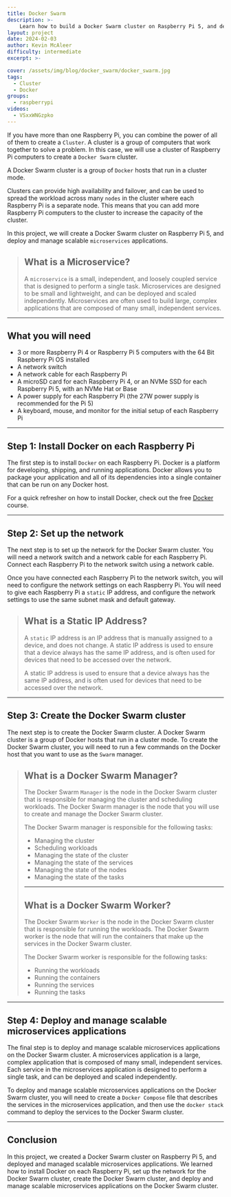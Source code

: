 ```yaml
---
title: Docker Swarm
description: >-
    Learn how to build a Docker Swarm cluster on Raspberry Pi 5, and deploy and manage scalable microservices applications.
layout: project
date: 2024-02-03
author: Kevin McAleer
difficulty: intermediate
excerpt: >-

cover: /assets/img/blog/docker_swarm/docker_swarm.jpg
tags:
  - Cluster
  - Docker
groups:
  - raspberrypi
videos:
  - VSxxWNGzpko
---
```


If you have more than one Raspberry Pi, you can combine the power of all of them to create a `Cluster`. A cluster is a group of computers that work together to solve a problem. In this case, we will use a cluster of Raspberry Pi computers to create a `Docker Swarm` cluster.

A Docker Swarm cluster is a group of `Docker` hosts that run in a cluster mode. 

Clusters can provide high availability and failover, and can be used to spread the workload across many `nodes` in the cluster where each Raspberry Pi is a separate node. This means that you can add more Raspberry Pi computers to the cluster to increase the capacity of the cluster.

In this project, we will create a Docker Swarm cluster on Raspberry Pi 5, and deploy and manage scalable `microservices` applications.

> ## What is a Microservice?
>
> A `microservice` is a small, independent, and loosely coupled service that is designed to perform a single task. Microservices are designed to be small and lightweight, and can be deployed and scaled independently. Microservices are often used to build large, complex applications that are composed of many small, independent services.

---

## What you will need

- 3 or more Raspberry Pi 4 or Raspberry Pi 5 computers with the 64 Bit Raspberry Pi OS installed
- A network switch
- A network cable for each Raspberry Pi
- A microSD card for each Raspberry Pi 4, or an NVMe SSD for each Raspberry Pi 5, with an NVMe Hat or Base
- A power supply for each Raspberry Pi (the 27W power supply is recommended for the Pi 5)
- A keyboard, mouse, and monitor for the initial setup of each Raspberry Pi

---

## Step 1: Install Docker on each Raspberry Pi

The first step is to install `Docker` on each Raspberry Pi. Docker is a platform for developing, shipping, and running applications. Docker allows you to package your application and all of its dependencies into a single container that can be run on any Docker host.

For a quick refresher on how to install Docker, check out the free [Docker](/learn/docker) course.

---

## Step 2: Set up the network

The next step is to set up the network for the Docker Swarm cluster. You will need a network switch and a network cable for each Raspberry Pi. Connect each Raspberry Pi to the network switch using a network cable.

Once you have connected each Raspberry Pi to the network switch, you will need to configure the network settings on each Raspberry Pi. You will need to give each Raspberry Pi a `static` IP address, and configure the network settings to use the same subnet mask and default gateway.

> ## What is a Static IP Address?
>
> A `static` IP address is an IP address that is manually assigned to a device, and does not change. A static IP address is used to ensure that a device always has the same IP address, and is often used for devices that need to be accessed over the network.
>
> A static IP address is used to ensure that a device always has the same IP address, and is often used for devices that need to be accessed over the network.

---

## Step 3: Create the Docker Swarm cluster

The next step is to create the Docker Swarm cluster. A Docker Swarm cluster is a group of Docker hosts that run in a cluster mode. To create the Docker Swarm cluster, you will need to run a few commands on the Docker host that you want to use as the `Swarm` manager.

> ## What is a Docker Swarm Manager?
>
> The Docker Swarm `Manager` is the node in the Docker Swarm cluster that is responsible for managing the cluster and scheduling workloads. The Docker Swarm manager is the node that you will use to create and manage the Docker Swarm cluster.
>
> The Docker Swarm manager is responsible for the following tasks:
>
> - Managing the cluster
> - Scheduling workloads
> - Managing the state of the cluster
> - Managing the state of the services
> - Managing the state of the nodes
> - Managing the state of the tasks
>
> ---
>
> ## What is a Docker Swarm Worker?
>
> The Docker Swarm `Worker` is the node in the Docker Swarm cluster that is responsible for running the workloads. The Docker Swarm worker is the node that will run the containers that make up the services in the Docker Swarm cluster.
>
> The Docker Swarm worker is responsible for the following tasks:
>
> - Running the workloads
> - Running the containers
> - Running the services
> - Running the tasks

---

## Step 4: Deploy and manage scalable microservices applications

The final step is to deploy and manage scalable microservices applications on the Docker Swarm cluster. A microservices application is a large, complex application that is composed of many small, independent services. Each service in the microservices application is designed to perform a single task, and can be deployed and scaled independently.

To deploy and manage scalable microservices applications on the Docker Swarm cluster, you will need to create a `Docker Compose` file that describes the services in the microservices application, and then use the `docker stack` command to deploy the services to the Docker Swarm cluster.

---

## Conclusion

In this project, we created a Docker Swarm cluster on Raspberry Pi 5, and deployed and managed scalable microservices applications. We learned how to install Docker on each Raspberry Pi, set up the network for the Docker Swarm cluster, create the Docker Swarm cluster, and deploy and manage scalable microservices applications on the Docker Swarm cluster.